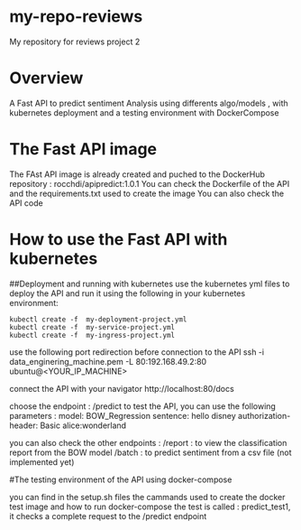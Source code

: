 # my-repo-reviews
My repository for reviews project 2


# Overview
A Fast API to predict sentiment Analysis using differents algo/models , with kubernetes deployment and a testing environment with DockerCompose

# The Fast API image
The FAst API image is already created and puched to the DockerHub repository : rocchdi/apipredict:1.0.1
You can check the Dockerfile of the API and the requirements.txt used to create the image
You can also check the API code


# How to use the Fast API with kubernetes
##Deployment and running with kubernetes
use the kubernetes yml files to deploy the API and run it using the following in your kubernetes environment:

```
kubectl create -f  my-deployment-project.yml
kubectl create -f  my-service-project.yml
kubectl create -f  my-ingress-project.yml
```

use the following port redirection before connection to the API
ssh -i data_enginering_machine.pem  -L 80:192.168.49.2:80 ubuntu@<YOUR_IP_MACHINE>

connect the API with your navigator
http://localhost:80/docs

choose the endpoint : /predict
to test the API, you can use the following parameters :
model: BOW_Regression
sentence: hello disney
authorization-header: Basic alice:wonderland

you can also check the other endpoints :
/report : to view the classification report from the BOW model
/batch  : to predict sentiment from  a csv file (not implemented yet) 



#The testing environment of the API using docker-compose

you can find in the setup.sh files the cammands used to create the docker test image and how to run docker-compose
the test is called : predict_test1, it  checks a complete request to the /predict endpoint

